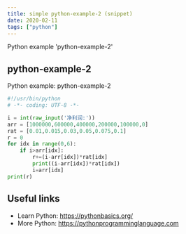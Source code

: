 ```yaml
---
title: simple python-example-2 (snippet)
date: 2020-02-11
tags: ["python"]
---
```

Python example 'python-example-2'


## python-example-2

Python example: python-example-2

```python
#!/usr/bin/python
# -*- coding: UTF-8 -*-

i = int(raw_input('净利润:'))
arr = [1000000,600000,400000,200000,100000,0]
rat = [0.01,0.015,0.03,0.05,0.075,0.1]
r = 0
for idx in range(0,6):
    if i>arr[idx]:
        r+=(i-arr[idx])*rat[idx]
        print((i-arr[idx])*rat[idx])
        i=arr[idx]
print(r)


```

## Useful links

- Learn Python: https://pythonbasics.org/
- More Python: https://pythonprogramminglanguage.com
